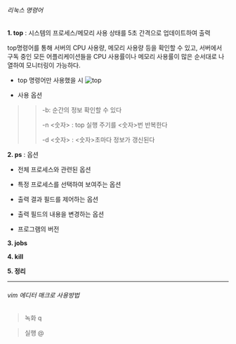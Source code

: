 ###### 리눅스 명령어

**1. top**
 : 시스템의 프로세스/메모리 사용 상태를 5초 간격으로 업데이트하여 출력
 
 top명령어를 통해 서버의 CPU 사용량, 메모리 사용량 등을 확인할 수 있고, 서버에서 구독 중인 모든 어플리케이션들을 CPU 사용률이나 메모리 사용률이 많은 순서대로 나열하여 모니터링이 가능하다.
 
 + top 명령어만 사용했을 시
  ![top](https://user-images.githubusercontent.com/105877750/172046340-1ebccaa3-7280-4c70-9dfd-769ee7e6054a.PNG)

 
 + 사용 옵션
 
 >> -b: 순간의 정보 확인할 수 있다
 >> 
 >> -n <숫자> : top 실행 주기를 <숫자>번 반복한다
 >>
 >> -d <숫자> : <숫자>초마다 정보가 갱신된다


**2. ps**
: 옵션

+ 전체 프로세스와 관련된 옵션

+ 특정 프로세스를 선택하여 보여주는 옵션

+ 출력 결과 필드를 제어하는 옵션

+ 출력 필드의 내용을 변경하는 옵션

+ 프로그램의 버전
 

**3. jobs**


**4. kill**


**5. 정리**


***

###### vim 에디터 매크로 사용방법

> 녹화 q

> 실행 @
